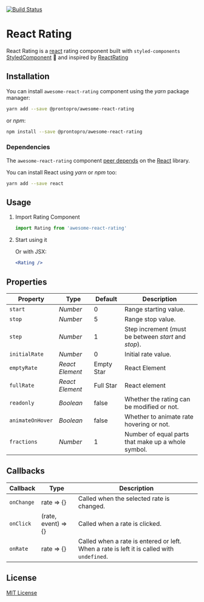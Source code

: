 [![Build Status](https://travis-ci.org/ProntoPro/awesome-react-rating.svg?branch=master)](https://travis-ci.org/ProntoPro/awesome-react-rating)

# React Rating

React Rating is a [react](https://github.com/facebook/react) rating component built with `styled-components` [StyledComponent](https://github.com/styled-components/styled-components) 💅  and inspired by [ReactRating](https://github.com/dreyescat/react-rating/)

## Installation

You can install `awesome-react-rating` component using the *yarn* package manager:

```bash
yarn add --save @prontopro/awesome-react-rating
```

or *npm*:

```bash
npm install --save @prontopro/awesome-react-rating
```

### Dependencies

The `awesome-react-rating` component [peer depends](https://docs.npmjs.com/files/package.json#peerdependencies) on the [React](http://facebook.github.io/react/) library.

You can install React using *yarn* or *npm* too:

```bash
yarn add --save react
```

## Usage

1. Import Rating Component

    ```javascript
    import Rating from 'awesome-react-rating'
    ```

2. Start using it

    Or with JSX:

    ```jsx
    <Rating />
    ```

## Properties

Property          | Type                                           | Default              | Description
---               | ---                                            | ---                  | ---
`start`           | *Number*                                       | 0                    | Range starting value.
`stop`            | *Number*                                       | 5                    | Range stop value.
`step`            | *Number*                                       | 1                    | Step increment (must be between *start* and *stop*).
`initialRate`     | *Number*                                       | 0                    | Initial rate value.
`emptyRate`       | *React Element*                                | Empty Star           | React Element
`fullRate`        | *React Element*                                | Full Star            | React element
`readonly`        | *Boolean*                                      | false                | Whether the rating can be modified or not.
`animateOnHover`  | *Boolean*                                      | false                | Whether to animate rate hovering or not.
`fractions`       | *Number*                                       | 1                    | Number of equal parts that make up a whole symbol.

## Callbacks

Callback      | Type                           | Description
---           | ---                            | ---
`onChange`    | rate => {}                     | Called when the selected rate is changed.
`onClick`     | (rate, event) => {}            | Called when a rate is clicked.
`onRate`      | rate => {}                     | Called when a rate is entered or left. When a rate is left it is called with `undefined`.

## License

[MIT License](https://github.com/ProntoPro/awesome-react-rating/blob/master/LICENSE.md)
